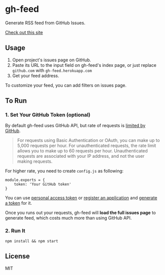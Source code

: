 gh-feed
=======

Generate RSS feed from GitHub Issues.

[Check out this site](https://gh-feed.herokuapp.com)

## Usage

1. Open project's issues page on GitHub.
1. Paste its URL to the input field on gh-feed's index page, or just replace `github.com` with `gh-feed.herokuapp.com`
1. Get your feed address.

To customize your feed, you can add filters on issues page.

## To Run

### 1. Set Your GitHub Token (optional)

By default gh-feed uses GitHub API, but rate of requests is [limited by GitHub](https://developer.github.com/v3/#rate-limiting).

> For requests using Basic Authentication or OAuth, you can make up to 5,000 requests per hour. For unauthenticated requests, the rate limit allows you to make up to 60 requests per hour. Unauthenticated requests are associated with your IP address, and not the user making requests.

For higher rate, you need to create `config.js` as following:

```
module.exports = {
    token: 'Your GitHub token'
}
```

You can use [personal access token](https://github.com/settings/tokens) or [register an application](https://github.com/settings/developers) and [generate a token](https://developer.github.com/v3/oauth_authorizations/#create-a-new-authorization) for it.

Once you runs out your requests, gh-feed will **load the full issues page** to generate feed, which costs much more than using GitHub API.

### 2. Run It

```
npm install && npm start
```

## License

MIT
